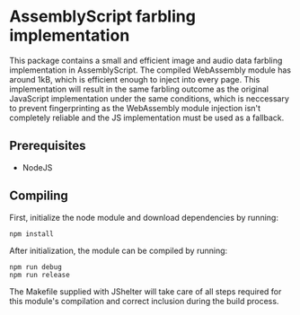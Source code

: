 # AssemblyScript farbling implementation
This package contains a small and efficient image and audio data farbling implementation in AssemblyScript.
The compiled WebAssembly module has around 1kB, which is efficient enough to inject into every page.
This implementation will result in the same farbling outcome as the original JavaScript implementation under the same conditions, which is neccessary to prevent fingerprinting as the WebAssembly module injection isn't completely reliable and the JS implementation must be used as a fallback.

## Prerequisites
* NodeJS

## Compiling
First, initialize the node module and download dependencies by running:
```
npm install
```

After initialization, the module can be compiled by running:
```
npm run debug
npm run release
```

The Makefile supplied with JShelter will take care of all steps required for this module's compilation and correct inclusion during the build process.
